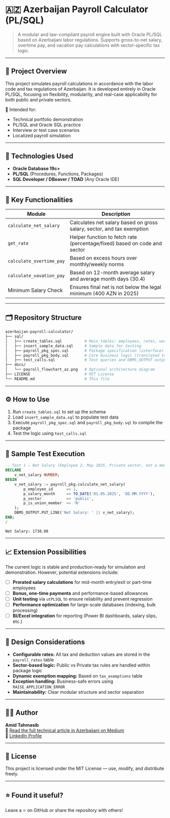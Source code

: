 ﻿# 🇦🇿 Azerbaijan Payroll Calculator (PL/SQL)

> A modular and law-compliant payroll engine built with Oracle PL/SQL based on Azerbaijani labor regulations. Supports gross-to-net salary, overtime pay, and vacation pay calculations with sector-specific tax logic.

---

## 📌 Project Overview

This project simulates payroll calculations in accordance with the labor code and tax regulations of Azerbaijan. It is developed entirely in Oracle PL/SQL, focusing on flexibility, modularity, and real-case applicability for both public and private sectors.

📂 Intended for:
- Technical portfolio demonstration
- PL/SQL and Oracle SQL practice
- Interview or test case scenarios
- Localized payroll simulation

---

## 🔧 Technologies Used

- **Oracle Database 19c+**
- **PL/SQL** (Procedures, Functions, Packages)
- **SQL Developer / DBeaver / TOAD** (Any Oracle IDE)

---

## 🧠 Key Functionalities

| Module                   | Description                                                                 |
|--------------------------|-----------------------------------------------------------------------------|
| `calculate_net_salary`   | Calculates net salary based on gross salary, sector, and tax exemption      |
| `get_rate`               | Helper function to fetch rate (percentage/fixed) based on code and sector   |
| `calculate_overtime_pay` | Based on excess hours over monthly/weekly norms                             |
| `calculate_vavation_pay` | Based on 12-month average salary and average month days (30.4)              |
| Minimum Salary Check     | Ensures final net is not below the legal minimum (400 AZN in 2025)          |

---

## 🗂️ Repository Structure

```bash
azerbaijan-payroll-calculator/
├── sql/
│   ├── create_tables.sql          # Main tables: employees, rates, work norms
│   ├── insert_sample_data.sql     # Sample data for testing
│   ├── payroll_pkg_spec.sql       # Package specification (interface)
│   ├── payroll_pkg_body.sql       # Core business logic (translated to English)
│   ├── test_calls.sql             # Test queries and DBMS_OUTPUT output
├── docs/
│   └── payroll_flowchart_az.png   # Optional architecture diagram
├── LICENSE                        # MIT License
└── README.md                      # This file
```

---

## ⚙️ How to Use

1. Run `create_tables.sql` to set up the schema
2. Load `insert_sample_data.sql` to populate test data
3. Execute `payroll_pkg_spec.sql` and `payroll_pkg_body.sql` to compile the package
4. Test the logic using `test_calls.sql`

---

## 🧪 Sample Test Execution

```sql
-- Test 1 – Net Salary (Employee 2, May 2025, Private sector, not a member, with exemption)
DECLARE
    v_net_salary NUMBER;
BEGIN
    v_net_salary := payroll_pkg.calculate_net_salary(
        p_employee_id      => 1,
        p_salary_month     => TO_DATE('01.05.2025', 'DD.MM.YYYY'),
        p_sector           => 'public',
        p_is_union_member  => 'N'
    );
    DBMS_OUTPUT.PUT_LINE('Net Salary: ' || v_net_salary);
END;
/
```

```
Net Salary: 1738.08
```

---

## 📈 Extension Possibilities

The current logic is stable and production-ready for simulation and demonstration. However, potential extensions include:

- [ ] **Prorated salary calculations** for mid-month entry/exit or part-time employees
- [ ] **Bonus, one-time payments** and performance-based allowances
- [ ] **Unit testing** via `utPLSQL` to ensure reliability and prevent regression
- [ ] **Performance optimization** for large-scale databases (indexing, bulk processing)
- [ ] **BI/Excel integration** for reporting (Power BI dashboards, salary slips, etc.)

---

## 💼 Design Considerations

- **Configurable rates:** All tax and deduction values are stored in the `payroll_rates` table
- **Sector-based logic:** Public vs Private tax rules are handled within package logic
- **Dynamic exemption mapping:** Based on `tax_exemptions` table
- **Exception handling:** Business-safe errors using `RAISE_APPLICATION_ERROR`
- **Maintainability:** Clear modular structure and sector separation

---

## 👨‍💻 Author

**Amid Tahmasib**  
📘 [Read the full technical article in Azerbaijani on Medium](https://amidtahmasib.medium.com/az%C9%99rbaycanda-%C9%99m%C9%99khaqq%C4%B1-hesablama-sistemi-pl-sql-il%C9%99-h%C9%99ll-3c5b77d62986)  
🔗 [LinkedIn Profile](https://www.linkedin.com/in/amidtahmasib/)

---

## 📄 License

This project is licensed under the MIT License — use, modify, and distribute freely.

---

## ⭐ Found it useful?

Leave a ⭐ on GitHub or share the repository with others!

